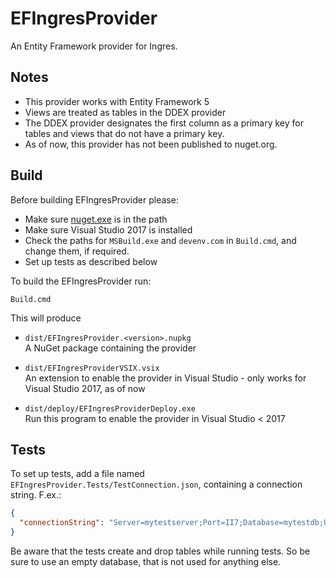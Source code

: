 ﻿# EFIngresProvider

An Entity Framework provider for Ingres.

## Notes

- This provider works with Entity Framework 5
- Views are treated as tables in the DDEX provider
- The DDEX provider designates the first column as a primary key for tables and views that do not have a primary key.
- As of now, this provider has not been published to nuget.org.

## Build

Before building EFIngresProvider please:

- Make sure [nuget.exe](https://dist.nuget.org/win-x86-commandline/latest/nuget.exe) is in the path
- Make sure Visual Studio 2017 is installed
- Check the paths for `MSBuild.exe` and `devenv.com` in `Build.cmd`, and change them, if required.
- Set up tests as described below

To build the EFIngresProvider run:

```
Build.cmd
```

This will produce

- `dist/EFIngresProvider.<version>.nupkg`   
  A NuGet package containing the provider

- `dist/EFIngresProviderVSIX.vsix`   
  An extension to enable the provider in Visual Studio - only works for Visual Studio 2017, as of now

- `dist/deploy/EFIngresProviderDeploy.exe`   
  Run this program to enable the provider in Visual Studio < 2017

## Tests

To set up tests, add a file named `EFIngresProvider.Tests/TestConnection.json`, containing a connection string. F.ex.:

```json
{
  "connectionString": "Server=mytestserver;Port=II7;Database=mytestdb;User ID=me;Password=my-password;Timezone=EUROPE-CENTRAL;VnodeUsage=connect"
}
```

Be aware that the tests create and drop tables while running tests. So be sure to use an empty database, that is not used for anything else.
